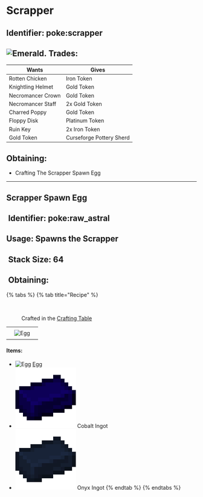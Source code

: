 # Scrapper

## Identifier: poke:scrapper

## <img src="https://minecraft.wiki/images/Emerald_JE3_BE3.png?4c5f3" alt="Emerald." data-size="line"> Trades:

| Wants             | Gives                    |
| ----------------- | ------------------------ |
| Rotten Chicken    | Iron Token               |
| Knightling Helmet | Gold Token               |
| Necromancer Crown | Gold Token               |
| Necromancer Staff | 2x Gold Token            |
| Charred Poppy     | Gold Token               |
| Floppy Disk       | Platinum Token           |
| Ruin Key          | 2x Iron Token            |
| Gold Token        | Curseforge Pottery Sherd |

## Obtaining:

* Crafting The Scrapper Spawn Egg

***

## Scrapper Spawn Egg

## <img src="https://minecraft.wiki/images/Name_Tag_JE2_BE2.png?cbdc1" alt="" data-size="line"> Identifier: poke:raw\_astral <a href="#identifier" id="identifier"></a>

## Usage: Spawns the Scrapper

## <img src="https://minecraft.wiki/images/Light_Gray_Bundle_JE1_BE1.png?b552e" alt="" data-size="line"> Stack Size: 64

## <img src="https://minecraft.wiki/images/thumb/Crafting_Table_JE4_BE3.png/150px-Crafting_Table_JE4_BE3.png?5767f" alt="" data-size="line"> Obtaining:

{% tabs %}
{% tab title="Recipe" %}
<figure><img src="https://minecraft.wiki/images/thumb/Crafting_Table_JE4_BE3.png/150px-Crafting_Table_JE4_BE3.png?5767f" alt=""><figcaption><p>Crafted in the <a href="https://minecraft.wiki/w/Crafting_Table">Crafting Table</a></p></figcaption></figure>

|     |                                                                                         |   |
| :-: | :-------------------------------------------------------------------------------------: | - |
|     |                                                                                         |   |
|     | ![Egg](https://minecraft.wiki/images/thumb/Egg_JE2_BE2.png/150px-Egg_JE2_BE2.png?495d9) |   |
|     |                                                                                         |   |

#### Items:

* <img src="https://minecraft.wiki/images/thumb/Egg_JE2_BE2.png/150px-Egg_JE2_BE2.png?495d9" alt="Egg" data-size="line"> [Egg](https://minecraft.wiki/w/Egg)
* <img src="https://github.com/ItsMePok/PFE/blob/wikiAssets/wikiMain/cobalt_ingot.png?raw=true" alt="Cobalt Ingot." data-size="line"> Cobalt Ingot
* <img src="https://github.com/ItsMePok/PFE/blob/wikiAssets/wikiMain/onyx_ingot.png?raw=true" alt="Onyx Ingot." data-size="line"> Onyx Ingot
{% endtab %}
{% endtabs %}
